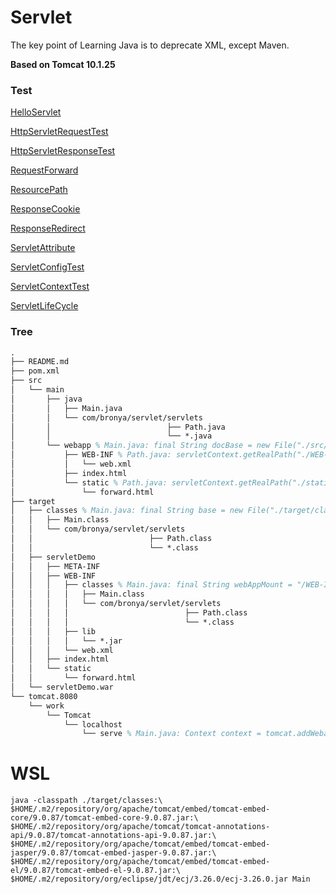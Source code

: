 # Servlet
The key point of Learning Java is to deprecate XML, except Maven.

**Based on Tomcat 10.1.25**

### Test
[HelloServlet](http://127.0.0.1:8080/serve/hello?username=hello&password=1024)

[HttpServletRequestTest](http://127.0.0.1:8080/serve/request)

[HttpServletResponseTest](http://127.0.0.1:8080/serve/response)

[RequestForward](http://127.0.0.1:8080/serve/forward?username=forward&password=1024)

[ResourcePath](http://127.0.0.1:8080/serve/path)

[ResponseCookie](http://127.0.0.1:8080/serve/cookie)

[ResponseRedirect](http://127.0.0.1:8080/serve/redirect)

[ServletAttribute](http://127.0.0.1:8080/serve/attribute)

[ServletConfigTest](http://127.0.0.1:8080/serve/config)

[ServletContextTest](http://127.0.0.1:8080/serve/context)

[ServletLifeCycle](http://127.0.0.1:8080/serve/lifecycle)

### Tree
```tex
.
├── README.md
├── pom.xml
├── src
│   └── main
│       ├── java
│       │   ├── Main.java
│       │   └── com/bronya/servlet/servlets
│       │                          ├── Path.java
│       │                          └── *.java
│       └── webapp % Main.java: final String docBase = new File("./src/main/webapp").getAbsolutePath();
│           ├── WEB-INF % Path.java: servletContext.getRealPath("./WEB-INF");
│           │   └── web.xml
│           ├── index.html
│           └── static % Path.java: servletContext.getRealPath("./static");
│               └── forward.html
├── target
│   ├── classes % Main.java: final String base = new File("./target/classes").getAbsolutePath();
│   │   ├── Main.class
│   │   └── com/bronya/servlet/servlets
│   │                          ├── Path.class
│   │                          └── *.class
│   ├── servletDemo
│   │   ├── META-INF
│   │   ├── WEB-INF
│   │   │   ├── classes % Main.java: final String webAppMount = "/WEB-INF/classes";
│   │   │   │   ├── Main.class
│   │   │   │   └── com/bronya/servlet/servlets
│   │   │   │                          ├── Path.class
│   │   │   │                          └── *.class
│   │   │   ├── lib
│   │   │   │   └── *.jar
│   │   │   └── web.xml
│   │   ├── index.html
│   │   └── static
│   │       └── forward.html
│   └── servletDemo.war
└── tomcat.8080
    └── work
        └── Tomcat
            └── localhost
                └── serve % Main.java: Context context = tomcat.addWebapp("/serve", docBase);
```

# WSL
```shell
java -classpath ./target/classes:\
$HOME/.m2/repository/org/apache/tomcat/embed/tomcat-embed-core/9.0.87/tomcat-embed-core-9.0.87.jar:\
$HOME/.m2/repository/org/apache/tomcat/tomcat-annotations-api/9.0.87/tomcat-annotations-api-9.0.87.jar:\
$HOME/.m2/repository/org/apache/tomcat/embed/tomcat-embed-jasper/9.0.87/tomcat-embed-jasper-9.0.87.jar:\
$HOME/.m2/repository/org/apache/tomcat/embed/tomcat-embed-el/9.0.87/tomcat-embed-el-9.0.87.jar:\
$HOME/.m2/repository/org/eclipse/jdt/ecj/3.26.0/ecj-3.26.0.jar Main
```